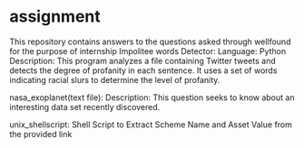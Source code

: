 # assignment
This repository contains answers to the questions asked through wellfound for the purpose of internship
Impolitee words Detector:
Language: Python
Description: This program analyzes a file containing Twitter tweets and detects the degree of profanity in each sentence. It uses a set of words indicating racial slurs to determine the level of profanity.

nasa_exoplanet(text file):
Description: This question seeks to know about an interesting data set recently discovered.

unix_shellscript:
Shell Script to Extract Scheme Name and Asset Value from the provided link
